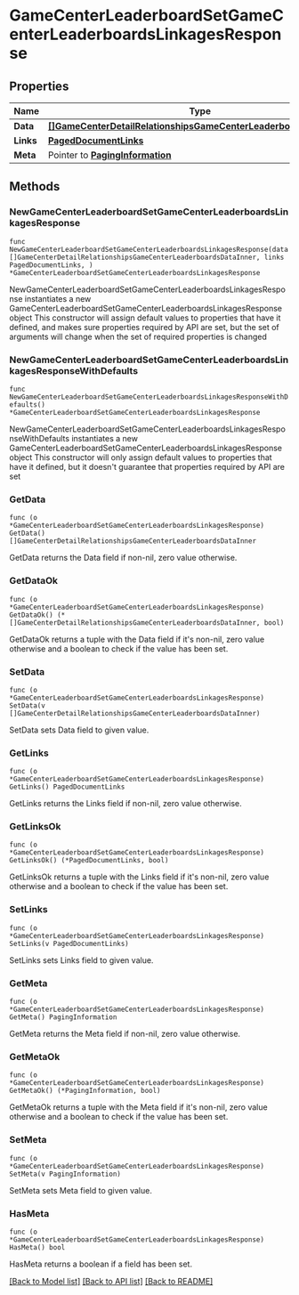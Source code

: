# GameCenterLeaderboardSetGameCenterLeaderboardsLinkagesResponse

## Properties

Name | Type | Description | Notes
------------ | ------------- | ------------- | -------------
**Data** | [**[]GameCenterDetailRelationshipsGameCenterLeaderboardsDataInner**](GameCenterDetailRelationshipsGameCenterLeaderboardsDataInner.md) |  | 
**Links** | [**PagedDocumentLinks**](PagedDocumentLinks.md) |  | 
**Meta** | Pointer to [**PagingInformation**](PagingInformation.md) |  | [optional] 

## Methods

### NewGameCenterLeaderboardSetGameCenterLeaderboardsLinkagesResponse

`func NewGameCenterLeaderboardSetGameCenterLeaderboardsLinkagesResponse(data []GameCenterDetailRelationshipsGameCenterLeaderboardsDataInner, links PagedDocumentLinks, ) *GameCenterLeaderboardSetGameCenterLeaderboardsLinkagesResponse`

NewGameCenterLeaderboardSetGameCenterLeaderboardsLinkagesResponse instantiates a new GameCenterLeaderboardSetGameCenterLeaderboardsLinkagesResponse object
This constructor will assign default values to properties that have it defined,
and makes sure properties required by API are set, but the set of arguments
will change when the set of required properties is changed

### NewGameCenterLeaderboardSetGameCenterLeaderboardsLinkagesResponseWithDefaults

`func NewGameCenterLeaderboardSetGameCenterLeaderboardsLinkagesResponseWithDefaults() *GameCenterLeaderboardSetGameCenterLeaderboardsLinkagesResponse`

NewGameCenterLeaderboardSetGameCenterLeaderboardsLinkagesResponseWithDefaults instantiates a new GameCenterLeaderboardSetGameCenterLeaderboardsLinkagesResponse object
This constructor will only assign default values to properties that have it defined,
but it doesn't guarantee that properties required by API are set

### GetData

`func (o *GameCenterLeaderboardSetGameCenterLeaderboardsLinkagesResponse) GetData() []GameCenterDetailRelationshipsGameCenterLeaderboardsDataInner`

GetData returns the Data field if non-nil, zero value otherwise.

### GetDataOk

`func (o *GameCenterLeaderboardSetGameCenterLeaderboardsLinkagesResponse) GetDataOk() (*[]GameCenterDetailRelationshipsGameCenterLeaderboardsDataInner, bool)`

GetDataOk returns a tuple with the Data field if it's non-nil, zero value otherwise
and a boolean to check if the value has been set.

### SetData

`func (o *GameCenterLeaderboardSetGameCenterLeaderboardsLinkagesResponse) SetData(v []GameCenterDetailRelationshipsGameCenterLeaderboardsDataInner)`

SetData sets Data field to given value.


### GetLinks

`func (o *GameCenterLeaderboardSetGameCenterLeaderboardsLinkagesResponse) GetLinks() PagedDocumentLinks`

GetLinks returns the Links field if non-nil, zero value otherwise.

### GetLinksOk

`func (o *GameCenterLeaderboardSetGameCenterLeaderboardsLinkagesResponse) GetLinksOk() (*PagedDocumentLinks, bool)`

GetLinksOk returns a tuple with the Links field if it's non-nil, zero value otherwise
and a boolean to check if the value has been set.

### SetLinks

`func (o *GameCenterLeaderboardSetGameCenterLeaderboardsLinkagesResponse) SetLinks(v PagedDocumentLinks)`

SetLinks sets Links field to given value.


### GetMeta

`func (o *GameCenterLeaderboardSetGameCenterLeaderboardsLinkagesResponse) GetMeta() PagingInformation`

GetMeta returns the Meta field if non-nil, zero value otherwise.

### GetMetaOk

`func (o *GameCenterLeaderboardSetGameCenterLeaderboardsLinkagesResponse) GetMetaOk() (*PagingInformation, bool)`

GetMetaOk returns a tuple with the Meta field if it's non-nil, zero value otherwise
and a boolean to check if the value has been set.

### SetMeta

`func (o *GameCenterLeaderboardSetGameCenterLeaderboardsLinkagesResponse) SetMeta(v PagingInformation)`

SetMeta sets Meta field to given value.

### HasMeta

`func (o *GameCenterLeaderboardSetGameCenterLeaderboardsLinkagesResponse) HasMeta() bool`

HasMeta returns a boolean if a field has been set.


[[Back to Model list]](../README.md#documentation-for-models) [[Back to API list]](../README.md#documentation-for-api-endpoints) [[Back to README]](../README.md)


